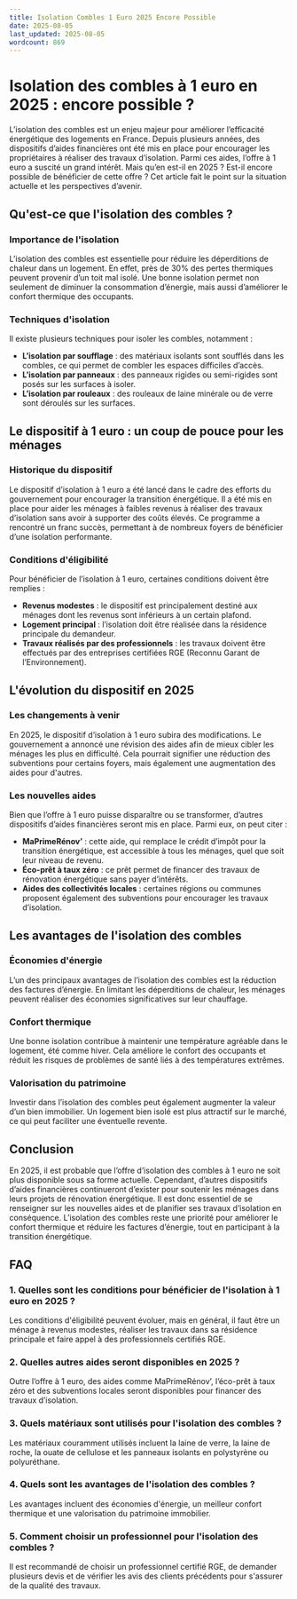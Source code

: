 ```yaml
---
title: Isolation Combles 1 Euro 2025 Encore Possible
date: 2025-08-05
last_updated: 2025-08-05
wordcount: 869
---
```


# Isolation des combles à 1 euro en 2025 : encore possible ?

L’isolation des combles est un enjeu majeur pour améliorer l’efficacité énergétique des logements en France. Depuis plusieurs années, des dispositifs d’aides financières ont été mis en place pour encourager les propriétaires à réaliser des travaux d’isolation. Parmi ces aides, l’offre à 1 euro a suscité un grand intérêt. Mais qu’en est-il en 2025 ? Est-il encore possible de bénéficier de cette offre ? Cet article fait le point sur la situation actuelle et les perspectives d’avenir.

## Qu'est-ce que l'isolation des combles ?

### Importance de l'isolation

L’isolation des combles est essentielle pour réduire les déperditions de chaleur dans un logement. En effet, près de 30% des pertes thermiques peuvent provenir d’un toit mal isolé. Une bonne isolation permet non seulement de diminuer la consommation d’énergie, mais aussi d’améliorer le confort thermique des occupants.

### Techniques d'isolation

Il existe plusieurs techniques pour isoler les combles, notamment :

- **L’isolation par soufflage** : des matériaux isolants sont soufflés dans les combles, ce qui permet de combler les espaces difficiles d’accès.
- **L’isolation par panneaux** : des panneaux rigides ou semi-rigides sont posés sur les surfaces à isoler.
- **L’isolation par rouleaux** : des rouleaux de laine minérale ou de verre sont déroulés sur les surfaces.

## Le dispositif à 1 euro : un coup de pouce pour les ménages

### Historique du dispositif

Le dispositif d’isolation à 1 euro a été lancé dans le cadre des efforts du gouvernement pour encourager la transition énergétique. Il a été mis en place pour aider les ménages à faibles revenus à réaliser des travaux d’isolation sans avoir à supporter des coûts élevés. Ce programme a rencontré un franc succès, permettant à de nombreux foyers de bénéficier d’une isolation performante.

### Conditions d'éligibilité

Pour bénéficier de l’isolation à 1 euro, certaines conditions doivent être remplies :

- **Revenus modestes** : le dispositif est principalement destiné aux ménages dont les revenus sont inférieurs à un certain plafond.
- **Logement principal** : l’isolation doit être réalisée dans la résidence principale du demandeur.
- **Travaux réalisés par des professionnels** : les travaux doivent être effectués par des entreprises certifiées RGE (Reconnu Garant de l’Environnement).

## L'évolution du dispositif en 2025

### Les changements à venir

En 2025, le dispositif d’isolation à 1 euro subira des modifications. Le gouvernement a annoncé une révision des aides afin de mieux cibler les ménages les plus en difficulté. Cela pourrait signifier une réduction des subventions pour certains foyers, mais également une augmentation des aides pour d'autres.

### Les nouvelles aides

Bien que l’offre à 1 euro puisse disparaître ou se transformer, d’autres dispositifs d’aides financières seront mis en place. Parmi eux, on peut citer :

- **MaPrimeRénov’** : cette aide, qui remplace le crédit d’impôt pour la transition énergétique, est accessible à tous les ménages, quel que soit leur niveau de revenu.
- **Éco-prêt à taux zéro** : ce prêt permet de financer des travaux de rénovation énergétique sans payer d’intérêts.
- **Aides des collectivités locales** : certaines régions ou communes proposent également des subventions pour encourager les travaux d’isolation.

## Les avantages de l'isolation des combles

### Économies d'énergie

L’un des principaux avantages de l’isolation des combles est la réduction des factures d’énergie. En limitant les déperditions de chaleur, les ménages peuvent réaliser des économies significatives sur leur chauffage.

### Confort thermique

Une bonne isolation contribue à maintenir une température agréable dans le logement, été comme hiver. Cela améliore le confort des occupants et réduit les risques de problèmes de santé liés à des températures extrêmes.

### Valorisation du patrimoine

Investir dans l’isolation des combles peut également augmenter la valeur d’un bien immobilier. Un logement bien isolé est plus attractif sur le marché, ce qui peut faciliter une éventuelle revente.

## Conclusion

En 2025, il est probable que l’offre d’isolation des combles à 1 euro ne soit plus disponible sous sa forme actuelle. Cependant, d’autres dispositifs d’aides financières continueront d’exister pour soutenir les ménages dans leurs projets de rénovation énergétique. Il est donc essentiel de se renseigner sur les nouvelles aides et de planifier ses travaux d’isolation en conséquence. L’isolation des combles reste une priorité pour améliorer le confort thermique et réduire les factures d’énergie, tout en participant à la transition énergétique.

## FAQ

### 1. Quelles sont les conditions pour bénéficier de l'isolation à 1 euro en 2025 ?

Les conditions d'éligibilité peuvent évoluer, mais en général, il faut être un ménage à revenus modestes, réaliser les travaux dans sa résidence principale et faire appel à des professionnels certifiés RGE.

### 2. Quelles autres aides seront disponibles en 2025 ?

Outre l’offre à 1 euro, des aides comme MaPrimeRénov’, l’éco-prêt à taux zéro et des subventions locales seront disponibles pour financer des travaux d’isolation.

### 3. Quels matériaux sont utilisés pour l'isolation des combles ?

Les matériaux couramment utilisés incluent la laine de verre, la laine de roche, la ouate de cellulose et les panneaux isolants en polystyrène ou polyuréthane.

### 4. Quels sont les avantages de l'isolation des combles ?

Les avantages incluent des économies d'énergie, un meilleur confort thermique et une valorisation du patrimoine immobilier.

### 5. Comment choisir un professionnel pour l'isolation des combles ?

Il est recommandé de choisir un professionnel certifié RGE, de demander plusieurs devis et de vérifier les avis des clients précédents pour s'assurer de la qualité des travaux.